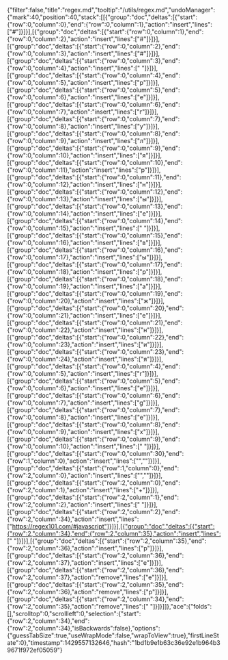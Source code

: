 {"filter":false,"title":"regex.md","tooltip":"/utils/regex.md","undoManager":{"mark":40,"position":40,"stack":[[{"group":"doc","deltas":[{"start":{"row":0,"column":0},"end":{"row":0,"column":1},"action":"insert","lines":["#"]}]}],[{"group":"doc","deltas":[{"start":{"row":0,"column":1},"end":{"row":0,"column":2},"action":"insert","lines":["#"]}]}],[{"group":"doc","deltas":[{"start":{"row":0,"column":2},"end":{"row":0,"column":3},"action":"insert","lines":["#"]}]}],[{"group":"doc","deltas":[{"start":{"row":0,"column":3},"end":{"row":0,"column":4},"action":"insert","lines":[" "]}]}],[{"group":"doc","deltas":[{"start":{"row":0,"column":4},"end":{"row":0,"column":5},"action":"insert","lines":["р"]}]}],[{"group":"doc","deltas":[{"start":{"row":0,"column":5},"end":{"row":0,"column":6},"action":"insert","lines":["е"]}]}],[{"group":"doc","deltas":[{"start":{"row":0,"column":6},"end":{"row":0,"column":7},"action":"insert","lines":["г"]}]}],[{"group":"doc","deltas":[{"start":{"row":0,"column":7},"end":{"row":0,"column":8},"action":"insert","lines":["у"]}]}],[{"group":"doc","deltas":[{"start":{"row":0,"column":8},"end":{"row":0,"column":9},"action":"insert","lines":["л"]}]}],[{"group":"doc","deltas":[{"start":{"row":0,"column":9},"end":{"row":0,"column":10},"action":"insert","lines":["я"]}]}],[{"group":"doc","deltas":[{"start":{"row":0,"column":10},"end":{"row":0,"column":11},"action":"insert","lines":["р"]}]}],[{"group":"doc","deltas":[{"start":{"row":0,"column":11},"end":{"row":0,"column":12},"action":"insert","lines":["н"]}]}],[{"group":"doc","deltas":[{"start":{"row":0,"column":12},"end":{"row":0,"column":13},"action":"insert","lines":["ы"]}]}],[{"group":"doc","deltas":[{"start":{"row":0,"column":13},"end":{"row":0,"column":14},"action":"insert","lines":["е"]}]}],[{"group":"doc","deltas":[{"start":{"row":0,"column":14},"end":{"row":0,"column":15},"action":"insert","lines":[" "]}]}],[{"group":"doc","deltas":[{"start":{"row":0,"column":15},"end":{"row":0,"column":16},"action":"insert","lines":["в"]}]}],[{"group":"doc","deltas":[{"start":{"row":0,"column":16},"end":{"row":0,"column":17},"action":"insert","lines":["ы"]}]}],[{"group":"doc","deltas":[{"start":{"row":0,"column":17},"end":{"row":0,"column":18},"action":"insert","lines":["р"]}]}],[{"group":"doc","deltas":[{"start":{"row":0,"column":18},"end":{"row":0,"column":19},"action":"insert","lines":["а"]}]}],[{"group":"doc","deltas":[{"start":{"row":0,"column":19},"end":{"row":0,"column":20},"action":"insert","lines":["ж"]}]}],[{"group":"doc","deltas":[{"start":{"row":0,"column":20},"end":{"row":0,"column":21},"action":"insert","lines":["е"]}]}],[{"group":"doc","deltas":[{"start":{"row":0,"column":21},"end":{"row":0,"column":22},"action":"insert","lines":["н"]}]}],[{"group":"doc","deltas":[{"start":{"row":0,"column":22},"end":{"row":0,"column":23},"action":"insert","lines":["и"]}]}],[{"group":"doc","deltas":[{"start":{"row":0,"column":23},"end":{"row":0,"column":24},"action":"insert","lines":["я"]}]}],[{"group":"doc","deltas":[{"start":{"row":0,"column":4},"end":{"row":0,"column":5},"action":"insert","lines":["r"]}]}],[{"group":"doc","deltas":[{"start":{"row":0,"column":5},"end":{"row":0,"column":6},"action":"insert","lines":["e"]}]}],[{"group":"doc","deltas":[{"start":{"row":0,"column":6},"end":{"row":0,"column":7},"action":"insert","lines":["g"]}]}],[{"group":"doc","deltas":[{"start":{"row":0,"column":7},"end":{"row":0,"column":8},"action":"insert","lines":["e"]}]}],[{"group":"doc","deltas":[{"start":{"row":0,"column":8},"end":{"row":0,"column":9},"action":"insert","lines":["x"]}]}],[{"group":"doc","deltas":[{"start":{"row":0,"column":9},"end":{"row":0,"column":10},"action":"insert","lines":[" "]}]}],[{"group":"doc","deltas":[{"start":{"row":0,"column":30},"end":{"row":1,"column":0},"action":"insert","lines":["",""]}]}],[{"group":"doc","deltas":[{"start":{"row":1,"column":0},"end":{"row":2,"column":0},"action":"insert","lines":["",""]}]}],[{"group":"doc","deltas":[{"start":{"row":2,"column":0},"end":{"row":2,"column":1},"action":"insert","lines":["+"]}]}],[{"group":"doc","deltas":[{"start":{"row":2,"column":1},"end":{"row":2,"column":2},"action":"insert","lines":[" "]}]}],[{"group":"doc","deltas":[{"start":{"row":2,"column":2},"end":{"row":2,"column":34},"action":"insert","lines":["https://regex101.com/#javascript"]}]}],[{"group":"doc","deltas":[{"start":{"row":2,"column":34},"end":{"row":2,"column":35},"action":"insert","lines":[" "]}]}],[{"group":"doc","deltas":[{"start":{"row":2,"column":35},"end":{"row":2,"column":36},"action":"insert","lines":["р"]}]}],[{"group":"doc","deltas":[{"start":{"row":2,"column":36},"end":{"row":2,"column":37},"action":"insert","lines":["е"]}]}],[{"group":"doc","deltas":[{"start":{"row":2,"column":36},"end":{"row":2,"column":37},"action":"remove","lines":["е"]}]}],[{"group":"doc","deltas":[{"start":{"row":2,"column":35},"end":{"row":2,"column":36},"action":"remove","lines":["р"]}]}],[{"group":"doc","deltas":[{"start":{"row":2,"column":34},"end":{"row":2,"column":35},"action":"remove","lines":[" "]}]}]]},"ace":{"folds":[],"scrolltop":0,"scrollleft":0,"selection":{"start":{"row":2,"column":34},"end":{"row":2,"column":34},"isBackwards":false},"options":{"guessTabSize":true,"useWrapMode":false,"wrapToView":true},"firstLineState":0},"timestamp":1429557132646,"hash":"1bd1b9e1b63c36e92e1b964b39671f972ef05059"}